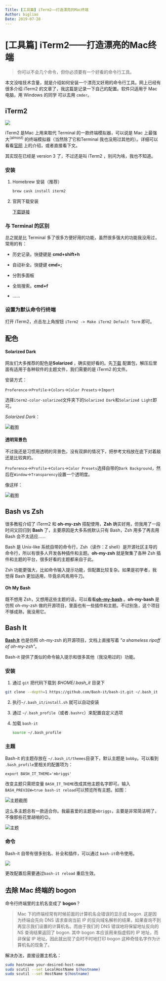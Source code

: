 ```yaml
---
Title: [工具篇] iTerm2——打造漂亮的Mac终端
Author: bigliao
Date: 2019-07-28
---
```

# [工具篇] iTerm2——打造漂亮的Mac终端

> 你可以不会几个命令，但你必须要有一个好看的命令行工具。

本文没啥技术含量，就是介绍如何安装一个漂亮又好用的命令行工具。网上已经有很多介绍 iTerm2 的文章了，我这篇是记录一下自己的配置。软件只适用于 Mac 电脑，用 Windows 的同学 可以去用 `cmder`。

## iTerm2 

![](http://ww2.sinaimg.cn/large/006tNc79gy1g5enmxwfe1j318g0hcmy6.jpg)

iTerm2   是Mac 上用来取代 Terminal 的一款终端模拟器，可以说是 Mac 上最强大<sup>(almost)</sup> 的终端模拟器（当然除了它和Terminal 我也没用过其他的）。详细可以看看[官网](https://www.iterm2.com/index) 上的介绍，或者直接看下文。

其实现在已经是 version 3 了，不过还是叫 iTerm2 ，别问为啥，我也不知道。

### 安装

1. Homebrew 安装（推荐）

   ```bash
   brew cask install iterm2
   ```

2. 官网下载安装

   [下载链接](https://iterm2.com/downloads/stable/latest) 

### 与 Terminal 的区别

总之就是比 Terminal 多了很多方便好用的功能，虽然很多强大的功能我没用过，常用的有：

- 历史记录。快捷键是 **cmd+shift+h** 
- 自动补全。快捷键 **cmd+;**
- 分割多面板
- 全局搜索。**cmd+f**

- …...

### 设置为默认命令行终端

打开 iTerm2，点击左上角按钮 `iTerm2 -> Make iTerm2 Default Term` 即可。

## 配色

#### Solarized Dark

网友们大多推荐的配色是**Solarized** ，确实挺好看的。先[下载](http://ethanschoonover.com/solarized/files/solarized.zip) 配置包，解压后里面有适用于各种软件的主题文件，我们需要的是 iTerm2 的文件。

安装方式：

`Proference`->`Profile`->`Colors`->`Color Presets`->`Import`

选择`iterm2-color-solarized`文件夹下的`Solarized Dark`和`Solarized Light`即可。

*Solarized Dark*：

![截图](http://ww4.sinaimg.cn/large/006tNc79gy1g5gqk7fablj310a0u0gtw.jpg)

#### 透明背景色

不过我还是习惯用透明的背景色，没有双屏的情况下，把参考文档放在底下对着敲还是比较爽的。

`Proference`->`Profile`->`Colors`->`Color Presets`选择自带的`Dark Background`，然后在`Window`->`Transparency`设置一个透明度。

像这样：

![截图](http://ww1.sinaimg.cn/large/006tNc79gy1g5gqkio6f9j30zs0sa7bt.jpg)

## Bash vs Zsh

很多教程介绍了 iTerm2 和 **oh-my-zsh** 搭配使用，**Zsh** 确实好用，但我用了一段时间又回归到 **Bash** 了，主要原因是大多系统默认只有 Bash，Zsh 用多了再去用 Bash 会不太适应…...

Bash 是 Unix-like 系统自带的命令行，Zsh（读作：Z shell）是开源社区主导的命令行，所以有很多人开发各种插件和主题。**oh-my-zsh** 就是聚集了各种 Zsh 插件和主题的平台，很多好看的主题都来自于此。

Zsh 功能更强大，比如命令输入提示功能，但配置比较复杂。如果是初学者，我觉得 Bash 更加适用，毕竟杀鸡焉用牛刀。

#### Oh My Bash

既不想用 Zsh，又想用这些主题的话，可以看看[**oh-my-bash**](https://github.com/ohmybash/oh-my-bash) 。**oh-my-bash** 是仿照 oh-my-zsh 做的开源项目，里面也有一些插件和主题。不过别急，这个项目不够成熟，我没用它。

## Bash It

[**Bash It**](https://github.com/Bash-it/bash-it) 也是仿照 oh-my-zsh 的开源项目，文档上直接写着 *"a shameless ripoff of oh-my-zsh"*。

Bash-it 提供了类似的命令输入提示和很多其他（我没用过的）功能。

### 安装

1. 通过 `git` 把代码下载到 *$HOME/.bash_it* 目录下

```bash
git clone --depth=1 https://github.com/Bash-it/bash-it.git ~/.bash_it
```

2. 执行`~/.bash_it/install.sh` 就可以自动安装

3. 通过 `~/.bash_profile`（或者`.bashrc`）来配置自定义选项

4. 加载 `bash-it`

   ```bash
   source ~/.bash_profile
   ```

   

### 主题

Bash-it 的主题存放在 `~/.bash_it/themes`目录下，默认主题是 `bobby`。可以看到 `.bash_profile`里相关的配置项为：

```
export BASH_IT_THEME='mbriggs'
```

改变主题只需把变量 `BASH_IT_THEME`改成其他主题名字即可。输入`BASH_PREVIEW=true bash-it reload`可以预览所有主题。如图：

![主题截图](http://ww4.sinaimg.cn/large/006tNc79gy1g5gqkqrylwj30u0115qj3.jpg)

这么多主题总有一款适合你。我最喜爱的主题是`mbriggs`，主要是非常简洁明了，不像那些花里胡哨的😉。

![主题](http://ww3.sinaimg.cn/large/006tNc79gy1g5gqkyrkrpj310a0u0qad.jpg)

### 命令

Bash-it 自带有很多别名、补全和插件，可以通过 `bash-it`命令使用。

![](http://ww3.sinaimg.cn/large/006tNc79gy1g5gqkzqf3oj30u0115qj3.jpg)

更改配置后需要通过`bash-it reload` 重启生效。

## 去除 Mac 终端的 bogon

命令行终端里的主机名变成了 **bogon**？

> Mac 下的终端经常有时候前面的计算机名会错误的显示成 bogon. 这是因为终端会先向 DNS 请求查询当前 IP 的反向域名解析的结果，如果查询不到再显示我们设置的计算机名。而由于我们的 DNS 错误地将保留地址反向的 NS 查询结果返回了 bogon. 其中 bogon 本应该用来指虚假的 IP 地址，而非保留 IP 地址。因此就出现了会时不时地打印 bogon 这种奇怪名字作为计算机名的现象了。

解决办法，直接设置主机名：

```bash
sudo hostname your-desired-host-name
sudo scutil --set LocalHostName $(hostname)
sudo scutil --set HostName $(hostname)
```
